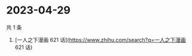 # 2023-04-29

共 1 条

<!-- BEGIN ZHIHUSEARCH -->
<!-- 最后更新时间 Sat Apr 29 2023 02:07:53 GMT+0800 (China Standard Time) -->
1. [一人之下漫画 621 话](https://www.zhihu.com/search?q=一人之下漫画 621 话)
<!-- END ZHIHUSEARCH -->
